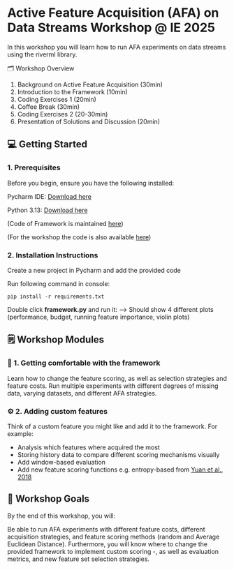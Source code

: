 # Active Feature Acquisition (AFA) on Data Streams Workshop @ IE 2025

In this workshop you will learn how to run AFA experiments on data streams using the riverml library.

🗂️ Workshop Overview
1. Background on Active Feature Acquisition (30min)
2. Introduction to the Framework (10min)
3. Coding Exercises 1 (20min)
4. Coffee Break (30min)
5. Coding Exercises 2 (20-30min)
6. Presentation of Solutions and Discussion (20min)



## 💻 Getting Started
### 1. Prerequisites

Before you begin, ensure you have the following installed:

Pycharm IDE: [Download here](https://www.jetbrains.com/pycharm/download/?section=windows)

Python 3.13: [Download here](https://www.python.org/downloads/release/python-3135/)

(Code of Framework is maintained [here](https://github.com/cbeyer-code/AFA_Stream_Framework))

(For the workshop the code is also available [here](https://cloud.ovgu.de/s/gbfnZgbqYYXR9fZ))
    

### 2. Installation Instructions

Create a new project in Pycharm and add the provided code
    
Run following command in console:

    pip install -r requirements.txt

Double click **framework.py** and run it:
--> Should show 4 different plots (performance, budget, running feature importance, violin plots)

## 🗒️ Workshop Modules
### 📖 1. Getting comfortable with the framework

Learn how to change the feature scoring, as well as selection strategies and feature costs.
Run multiple experiments with different degrees of missing data, varying datasets, and
different AFA strategies.

### ⚙️ 2. Adding custom features

Think of a custom feature you might like and add it to the framework.
For example:
- Analysis which features where acquired the most
- Storing history data to compare different scoring mechanisms visually
- Add window-based evaluation
- Add new feature scoring functions e.g. entropy-based from [Yuan et al., 2018](https://dl.acm.org/doi/pdf/10.1145/3167132.3167188?casa_token=VWC1t85My58AAAAA:IUBfQ0nM7QkhKK-out5o1hJx32b4pf7t1v05FdhmXlvO9SuyE8q8qI9DPs28H3ZYoSCpRfKAw3Jl)



## 🎯 Workshop Goals

By the end of this workshop, you will:

Be able to run AFA experiments with different feature costs, different acquisition strategies, and 
feature scoring methods (random and Average Euclidean Distance).
Furthermore, you will know where to change the provided framework to implement custom scoring -, as
well as evaluation metrics, and new feature set selection strategies.



